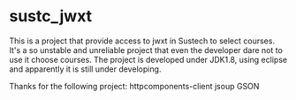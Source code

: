 # sustc_jwxt

This is a project that provide access to jwxt in Sustech to select courses.
It's a so unstable and unreliable project that even the developer dare not to use it choose courses.
The project is developed under JDK1.8, using eclipse and apparently it is still under developing.

Thanks for the following project:
httpcomponents-client
jsoup
GSON